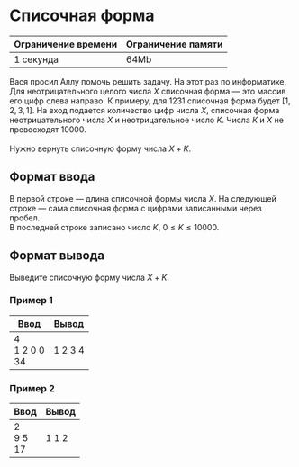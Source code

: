 # Списочная форма

| Ограничение времени | Ограничение памяти |
|---------------------|--------------------|
| 1 секунда           | 64Mb               |

Вася просил Аллу помочь решить задачу. На этот раз по информатике.<br>
Для неотрицательного целого числа $X$ списочная форма — это массив его цифр слева направо. К примеру, для $1231$ списочная форма будет $[1,2,3,1]$. На вход подается количество цифр числа $Х$, списочная форма неотрицательного числа $Х$ и неотрицательное число $K$. Числа $К$ и $Х$ не превосходят $10000$.<br>
<br>
Нужно вернуть списочную форму числа $X + K$.

## Формат ввода

В первой строке — длина списочной формы числа $X$. На следующей строке — сама списочная форма с цифрами записанными через пробел.<br>
В последней строке записано число $K$, $0 ≤ K ≤ 10000$.

## Формат вывода

Выведите списочную форму числа $X+K$.

### Пример 1

| Ввод                | Вывод   |
|---------------------|---------|
| 4<br>1 2 0 0 <br>34 | 1 2 3 4 |

### Пример 2

| Ввод           | Вывод |
|----------------|-------|
| 2<br>9 5<br>17 | 1 1 2 |
